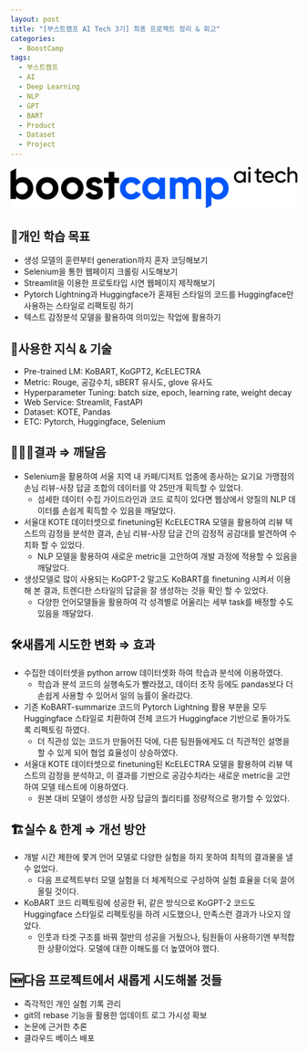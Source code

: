 ```yaml
---
layout: post
title: "[부스트캠프 AI Tech 3기] 최종 프로젝트 정리 & 회고"
categories:
  - BoostCamp
tags:
  - 부스트캠프
  - AI
  - Deep Learning
  - NLP
  - GPT
  - BART
  - Product
  - Dataset
  - Project
---
```

![Untitled](/assets/img/AITech로고.png)

## 🧭개인 학습 목표

- 생성 모델의 훈련부터 generation까지 혼자 코딩해보기
- Selenium을 통한 웹페이지 크롤링 시도해보기
- Streamlit을 이용한 프로토타입 시연 웹페이지 제작해보기
- Pytorch Lightning과 Huggingface가 혼재된 스타일의 코드를 Huggingface만 사용하는 스타일로 리팩토링 하기
- 텍스트 감정분석 모델을 활용하여 의미있는 작업에 활용하기

## 📖사용한 지식 & 기술

- Pre-trained LM: KoBART, KoGPT2, KcELECTRA
- Metric: Rouge, 공감수치, sBERT 유사도, glove 유사도
- Hyperparameter Tuning: batch size, epoch, learning rate, weight decay
- Web Service: Streamlit, FastAPI
- Dataset: KOTE, Pandas
- ETC: Pytorch, Huggingface, Selenium

## 🧑🏻‍🎓결과 ⇒ 깨달음

- Selenium을 활용하여 서울 지역 내 카페/디저트 업종에 종사하는 요기요 가맹점의 손님 리뷰-사장 답글 조합의 데이터를 약 25만개 획득할 수 있었다.
    - 섬세한 데이터 수집 가이드라인과 코드 로직이 있다면 웹상에서 양질의 NLP 데이터를 손쉽게 획득할 수 있음을 깨달았다.
- 서울대 KOTE 데이터셋으로 finetuning된 KcELECTRA 모델을 활용하여 리뷰 텍스트의 감정을 분석한 결과, 손님 리뷰-사장 답글 간의 감정적 공감대를 발견하여 수치화 할 수 있었다.
    - NLP 모델을 활용하여 새로운 metric을 고안하여 개발 과정에 적용할 수 있음을 깨달았다.
- 생성모델로 많이 사용되는 KoGPT-2 말고도 KoBART를 finetuning 시켜서 이용 해 본 결과, 트렌디한 스타일의 답글을 잘 생성하는 것을 확인 할 수 있었다.
    - 다양한 언어모델들을 활용하여 각 성격별로 어울리는 세부 task를 배정할 수도 있음을 깨달았다.

## 🛠️새롭게 시도한 변화 ⇒ 효과

- 수집한 데이터셋을 python arrow 데이터셋화 하여 학습과 분석에 이용하였다.
    - 학습과 분석 코드의 실행속도가 빨라졌고, 데이터 조작 등에도 pandas보다 더 손쉽게 사용할 수 있어서 일의 능률이 올라갔다.
- 기존 KoBART-summarize 코드의 Pytorch Lightning 활용 부분을 모두 Huggingface 스타일로 치환하여 전체 코드가 Huggingface 기반으로 돌아가도록 리펙토링 하였다.
    - 더 직관성 있는 코드가 만들어진 덕에, 다른 팀원들에게도 더 직관적인 설명을 할 수 있게 되어 협업 효율성이 상승하였다.
- 서울대 KOTE 데이터셋으로 finetuning된 KcELECTRA 모델을 활용하여 리뷰 텍스트의 감정을 분석하고, 이 결과를 기반으로 공감수치라는 새로운 metric을 고안하여 모델 테스트에 이용하였다.
    - 원본 대비 모델이 생성한 사장 답글의 퀄리티를 정량적으로 평가할 수 있었다.

## 🏗️실수 & 한계 ⇒ 개선 방안

- 개발 시간 제한에 쫓겨 언어 모델로 다양한 실험을 하지 못하여 최적의 결과물을 낼 수 없었다.
    - 다음 프로젝트부터 모델 실험을 더 체계적으로 구성하여 실험 효율을 더욱 끌어올릴 것이다.
- KoBART 코드 리펙토링에 성공한 뒤, 같은 방식으로 KoGPT-2 코드도 Huggingface 스타일로 리펙토링을 하려 시도했으나, 만족스런 결과가 나오지 않았다.
    - 인풋과 타겟 구조를 바꿔 절반의 성공을 거뒀으나, 팀원들이 사용하기엔 부적합한 상황이었다. 모델에 대한 이해도를 더 높였어야 했다.

## 🆕다음 프로젝트에서 새롭게 시도해볼 것들

- 즉각적인 개인 실험 기록 관리
- git의 rebase 기능을 활용한 업데이트 로그 가시성 확보
- 논문에 근거한 추론
- 클라우드 베이스 배포